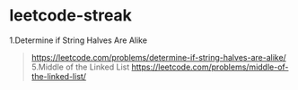 # leetcode-streak

1.Determine if String Halves Are Alike
>https://leetcode.com/problems/determine-if-string-halves-are-alike/
5.Middle of the Linked List
>https://leetcode.com/problems/middle-of-the-linked-list/
